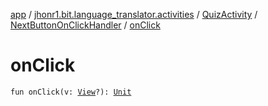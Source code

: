 [app](../../../index.md) / [jhonr1.bit.language_translator.activities](../../index.md) / [QuizActivity](../index.md) / [NextButtonOnClickHandler](index.md) / [onClick](./on-click.md)

# onClick

`fun onClick(v: `[`View`](https://developer.android.com/reference/android/view/View.html)`?): `[`Unit`](https://kotlinlang.org/api/latest/jvm/stdlib/kotlin/-unit/index.html)